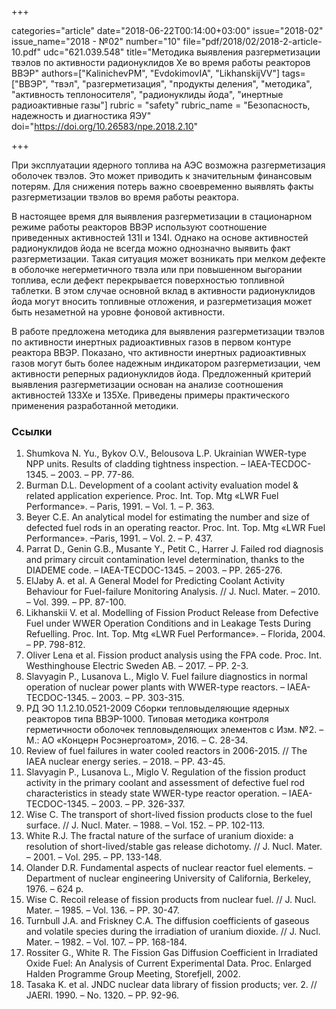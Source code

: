 +++

categories="article"
date="2018-06-22T00:14:00+03:00"
issue="2018-02"
issue_name="2018 - №02"
number="10"
file="pdf/2018/02/2018-2-article-10.pdf"
udc="621.039.548"
title="Методика выявления разгерметизации твэлов по активности радионуклидов Xe во время работы реакторов ВВЭР"
authors=["KalinichevPM", "EvdokimovIA", "LikhanskijVV"]
tags=["ВВЭР", "твэл", "разгерметизация", "продукты деления", "методика", "активность теплоносителя", "радионуклиды йода", "инертные радиоактивные газы"]
rubric = "safety"
rubric_name = "Безопасность, надежность и диагностика ЯЭУ"
doi="https://doi.org/10.26583/npe.2018.2.10"

+++

При эксплуатации ядерного топлива на АЭС возможна разгерметизация оболочек твэлов. Это может приводить к значительным финансовым потерям. Для снижения потерь важно своевременно выявлять факты разгерметизации твэлов во время работы реактора.

В настоящее время для выявления разгерметизации в стационарном режиме работы реакторов ВВЭР используют соотношение приведенных активностей 131I и 134I. Однако на основе активностей радионуклидов йода не всегда можно однозначно выявить факт разгерметизации. Такая ситуация может возникать при мелком дефекте в оболочке негерметичного твэла или при повышенном выгорании топлива, если дефект перекрывается поверхностью топливной таблетки. В этом случае основной вклад в активности радионуклидов йода могут вносить топливные отложения, и разгерметизация может быть незаметной на уровне фоновой активности.

В работе предложена методика для выявления разгерметизации твэлов по активности инертных радиоактивных газов в первом контуре реактора ВВЭР. Показано, что активности инертных радиоактивных газов могут быть более надежным индикатором разгерметизации, чем активности реперных радионуклидов йода. Предложенный критерий выявления разгерметизации основан на анализе соотношения активностей 133Xe и 135Xe. Приведены примеры практического применения разработанной методики.

### Ссылки

1. Shumkova N. Yu., Bykov O.V., Belousova L.P. Ukrainian WWER-type NPP units. Results of cladding tightness inspection. – IAEA-TECDOC-1345. – 2003. – PP. 77-86.
2. Burman D.L. Development of a coolant activity evaluation model & related application experience. Proc. Int. Top. Mtg «LWR Fuel Performance». – Paris, 1991. – Vol. 1. – P. 363.
3. Beyer C.E. An analytical model for estimating the number and size of defected fuel rods in an operating reactor. Proc. Int. Top. Mtg «LWR Fuel Performance». –Paris, 1991. – Vol. 2. – P. 437.
4. Parrat D., Genin G.B., Musante Y., Petit C., Harrer J. Failed rod diagnosis and primary circuit contamination level determination, thanks to the DIADEME code. – IAEA-TECDOC-1345. – 2003. – PP. 265-276.
5. ElJaby A. et al. A General Model for Predicting Coolant Activity Behaviour for Fuel-failure Monitoring Analysis. // J. Nucl. Mater. – 2010. – Vol. 399. – PP. 87-100.
6. Likhanskii V. et al. Modelling of Fission Product Release from Defective Fuel under WWER Operation Conditions and in Leakage Tests During Refuelling. Proc. Int. Top. Mtg «LWR Fuel Performance». – Florida, 2004. – PP. 798-812.
7. Oliver Lena et al. Fission product analysis using the FPA code. Proc. Int. Westhinghouse Electric Sweden AB. – 2017. – PP. 2-3.
8. Slavyagin P., Lusanova L., Miglo V. Fuel failure diagnostics in normal operation of nuclear power plants with WWER-type reactors. – IAEA-TECDOC-1345. – 2003. – PP. 303-315.
9. РД ЭО 1.1.2.10.0521-2009 Сборки тепловыделяющие ядерных реакторов типа ВВЭР-1000. Типовая методика контроля герметичности оболочек тепловыделяющих элементов с Изм. №2. – М.: АО «Концерн Росэнергоатом», 2016. – С. 28-34.
10. Review of fuel failures in water cooled reactors in 2006-2015. // The IAEA nuclear energy series. – 2018. – PP. 43-45.
11. Slavyagin P., Lusanova L., Miglo V. Regulation of the fission product activity in the primary coolant and assessment of defective fuel rod characteristics in steady state WWER-type reactor operation. – IAEA-TECDOC-1345. – 2003. – PP. 326-337.
12. Wise C. The transport of short-lived fission products close to the fuel surface. // J. Nucl. Mater. – 1988. – Vol. 152. – PP. 102-113.
13. White R.J. The fractal nature of the surface of uranium dioxide: a resolution of short-lived/stable gas release dichotomy. // J. Nucl. Mater. – 2001. – Vol. 295. – PP. 133-148.
14. Olander D.R. Fundamental aspects of nuclear reactor fuel elements. – Department of nuclear engineering University of California, Berkeley, 1976. – 624 p.
15. Wise C. Recoil release of fission products from nuclear fuel. // J. Nucl. Mater. – 1985. – Vol. 136. – PP. 30-47.
16. Turnbull J.A. and Friskney C.A. The diffusion coefficients of gaseous and volatile species during the irradiation of uranium dioxide. // J. Nucl. Mater. – 1982. – Vol. 107. – PP. 168-184.
17. Rossiter G., White R. The Fission Gas Diffusion Coefficient in Irradiated Oxide Fuel: An Analysis of Current Experimental Data. Proc. Enlarged Halden Programme Group Meeting, Storefjell, 2002.
18. Tasaka K. et al. JNDC nuclear data library of fission products; ver. 2. // JAERI. 1990. – No. 1320. – PP. 92-96.